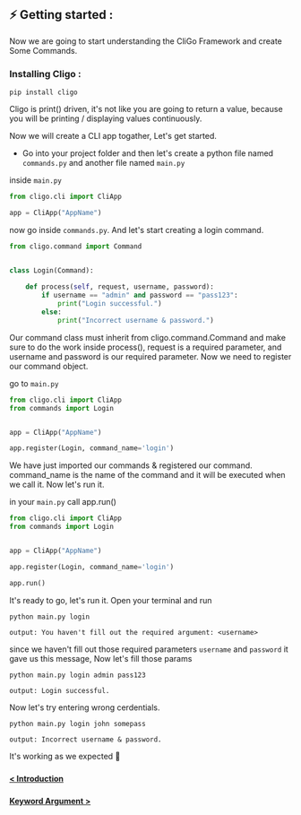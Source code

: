 ## ⚡ Getting started :

Now we are going to start understanding the CliGo Framework
and create Some Commands.


### Installing Cligo :
```shell
pip install cligo
```

Cligo is print() driven, it's not like you are going to return a value, because
you will be printing / displaying values continuously.

Now we will create a CLI app togather, Let's get started.

* Go into your project folder and then let's create a python file named
`commands.py` and another file named `main.py`
  

inside `main.py`
```python
from cligo.cli import CliApp

app = CliApp("AppName")
```

now go inside `commands.py`. And let's start creating a login command.
```python
from cligo.command import Command


class Login(Command):
    
    def process(self, request, username, password):
        if username == "admin" and password == "pass123":
            print("Login successful.")
        else:
            print("Incorrect username & password.")
```
Our command class must inherit from cligo.command.Command and make sure to do 
the work inside process(), request is a required parameter, and username and password
is our required parameter. Now we need to register our command object.

go to `main.py`
```python
from cligo.cli import CliApp
from commands import Login


app = CliApp("AppName")

app.register(Login, command_name='login')
```
We have just imported our commands & registered our command. command_name is the name of the command and it will
be executed when we call it. Now let's run it.

in your `main.py` call app.run()
```python
from cligo.cli import CliApp
from commands import Login


app = CliApp("AppName")

app.register(Login, command_name='login')

app.run()
```

It's ready to go, let's run it. Open your terminal and run
```shell
python main.py login
```

```shell
output: You haven't fill out the required argument: <username>
```

since we haven't fill out those required parameters `username` and `password` it
gave us this message, Now let's fill those params

```shell
python main.py login admin pass123
```

```shell
output: Login successful.
```

Now let's try entering wrong cerdentials.

```shell
python main.py login john somepass
```

```shell
output: Incorrect username & password.
```

It's working as we expected 🥳

###

[<b> < Introduction </b>](1.Introduction.md)

###

[<b> Keyword Argument > </b>](3.KeywordArgument.md)
